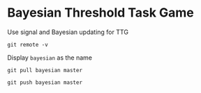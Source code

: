 # Bayesian Threshold Task Game

Use signal and Bayesian updating for TTG

```
git remote -v
```
Display `bayesian` as the name
```
git pull bayesian master
```
```
git push bayesian master
```
